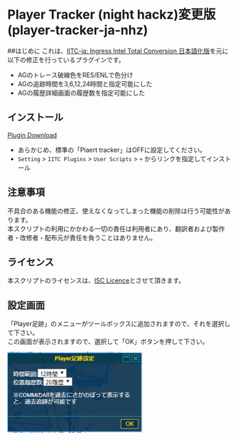 # Player Tracker (night hackz)変更版(player-tracker-ja-nhz)

##はじめに
これは、[IITC-ja: Ingress Intel Total Conversion 日本語化版](https://ingress.love/iitc-ja/)を元に以下の修正を行っているプラグインです。 <br> 
- AGのトレース破線色をRES/ENLで色分け
- AGの追跡時間を3,6,12,24時間と指定可能にした
- AGの履歴詳細画面の履歴数を指定可能にした

## インストール
[Plugin Download](https://github.com/8492h-yamaguchi/player-tracker-nhz/raw/main/player-tracker-ja-nhz.user.js) <br>

- あらかじめ、標準の「Plaert tracker」はOFFに設定してください。<br>
- `Setting` > `IITC Plugins` > `User Scripts` > `+` からリンクを指定してインストール<br>

## 注意事項
不具合のある機能の修正、使えなくなってしまった機能の削除は行う可能性があります。<br>
本スクリプトの利用にかかわる一切の責任は利用者にあり、翻訳者および製作者・改修者・配布元が責任を負うことはありません。<br>

## ライセンス
本スクリプトのライセンスは、[ISC Licence](https://www.isc.org/downloads/software-support-policy/isc-license/)とさせて頂きます。

## 設定画面
「Player足跡」のメニューがツールボックスに追加されますので、それを選択して下さい。<br>
この画面が表示されますので、選択して「OK」ボタンを押して下さい。<br>

![オプション](DcumentAssets/fig-option.png)
